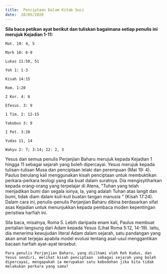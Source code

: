 ```yaml
---
title:  Penciptaan Dalam Kitab Suci
date:  28/05/2020
---
```


**Sila baca petikan ayat berikut dan tuliskan bagaimana setiap penulis ini merujuk Kejadian 1-11:**

`Mat. 19: 4, 5`

`Mark 10: 6-9`

`Lukas 11:50, 51`

`Yoh 1: 1-3`

`Kisah 14:15`

`Rom. 1:20`

`2 Kor. 4: 6`

`Efesus. 3: 9`

`1 Tim. 2: 12-15`

`Yakobus 3: 9`

`1 Pet. 3:20`

`Yudas 11, 14`

`Wahyu 2: 7; 3:14; 22: 2, 3`

Yesus dan semua penulis Perjanjian Baharu merujuk kepada Kejadian 1 hingga 11 sebagai sejarah yang boleh dipercayai. Yesus merujuk kepada tulisan-tulisan Musa dan penciptaan lelaki dan perempuan (Mat 19: 4). Paulus berulang kali menggunakan kisah penciptaan untuk membuktikan perkara-perkara teologi yang dia buat dalam suratnya. Dia mengisytiharkan kepada orang-orang yang terpelajar di Atena, "Tuhan yang telah menjadikan bumi dan segala isinya, Ia, yang adalah Tuhan atas langit dan bumi, tidak diam dalam kuil-kuil buatan tangan manusia " (Kisah 17:24). Dalam cara ini, penulis-penulis Perjanjian Baharu dibina berdasarkan sifat asas Kejadian untuk menunjukkan kepada pembaca moden kepentingan peristiwa harfiah ini.

Sila baca, misalnya, Roma 5. Lebih daripada enam kali, Paulus membuat pertalian langsung dari Adam kepada Yesus (Lihat Roma 5:12, 14-19). Iaitu, dia menerima kewujudan literal Adam dalam sejarah, satu pandangan yang akan amat terjejas apabila  model  evolusi tentang asal-usul menggantikan bacaan harfiah ayat-ayat tersebut.

`Para penulis Perjanjian Baharu, yang diilhami oleh Roh Kudus, dan Yesus sendiri, melihat kisah penciptaan  sebagai sejarah yang boleh dipercayai, mengapakah ia merupakan satu kebodohan jika kita tidak melakukan perkara yang sama?`